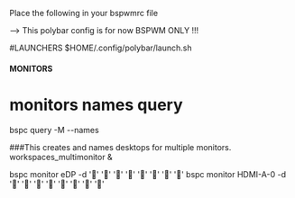 Place the following in your bspwmrc file

--> This polybar config is for now BSPWM ONLY !!!

#LAUNCHERS
$HOME/.config/polybar/launch.sh

#### MONITORS ####

#  monitors names query
bspc query -M --names

###This creates and names desktops for multiple monitors.
workspaces_multimonitor &

bspc monitor eDP -d '' '' '' '' '' '' '' ''
bspc monitor HDMI-A-0 -d '' '' '' '' '' '' '' ''
